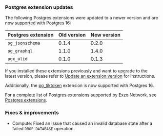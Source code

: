 ### Postgres extension updates

The following Postgres extensions were updated to a newer version and are now supported with Postgres 16:

| Postgres extension           | Old version   | New version   |
|------------------------------|---------------|---------------|
| `pg_jsonschema`              | 0.1.4         | 0.2.0         |
| `pg_graphql`                 | 1.1.0         | 1.4.0         |
| `pgx_ulid`                   | 0.1.0         | 0.1.3         |

If you installed these extensions previously and want to upgrade to the latest version, please refer to [Update an extension version](/docs/extensions/pg-extensions#update-an-extension-version) for instructions.

Additionally, the [pg_tiktoken](/docs/extensions/pg_tiktoken) extension is now supported with Postgres 16.

For a complete list of Postgres extensions supported by Exzo Network, see [Postgres extensions](/docs/extensions/pg-extensions).

### Fixes & improvements

- Compute: Fixed an issue that caused an invalid database state after a failed `DROP DATABASE` operation.
